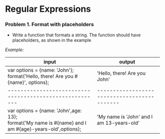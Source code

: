 Regular Expressions
=======

### Problem 1. Format with placeholders
*	Write a function that formats a string. The function should have placeholders, as shown in the example

_Example:_

| input | output |
|-------------------------------------------------------|-------------------------------------------|
|	var options = {name: 'John'};<br/>		format('Hello, there! Are you #{name}', options);	| 'Hello, there! Are you John'|
|-------------------------------------------------------|-------------------------------------------|
|	var options = {name: 'John',age: 13};<br/>format('My name is #{name} and I am #{age}-years-old',options);|'My name is 'John' and I am 13-years-old' |
